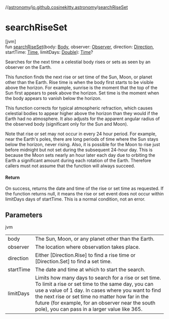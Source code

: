 //[astronomy](../../index.md)/[io.github.cosinekitty.astronomy](index.md)/[searchRiseSet](search-rise-set.md)

# searchRiseSet

[jvm]\
fun [searchRiseSet](search-rise-set.md)(body: [Body](-body/index.md), observer: [Observer](-observer/index.md), direction: [Direction](-direction/index.md), startTime: [Time](-time/index.md), limitDays: [Double](https://kotlinlang.org/api/latest/jvm/stdlib/kotlin/-double/index.html)): [Time](-time/index.md)?

Searches for the next time a celestial body rises or sets as seen by an observer on the Earth.

This function finds the next rise or set time of the Sun, Moon, or planet other than the Earth. Rise time is when the body first starts to be visible above the horizon. For example, sunrise is the moment that the top of the Sun first appears to peek above the horizon. Set time is the moment when the body appears to vanish below the horizon.

This function corrects for typical atmospheric refraction, which causes celestial bodies to appear higher above the horizon than they would if the Earth had no atmosphere. It also adjusts for the apparent angular radius of the observed body (significant only for the Sun and Moon).

Note that rise or set may not occur in every 24 hour period. For example, near the Earth's poles, there are long periods of time where the Sun stays below the horizon, never rising. Also, it is possible for the Moon to rise just before midnight but not set during the subsequent 24-hour day. This is because the Moon sets nearly an hour later each day due to orbiting the Earth a significant amount during each rotation of the Earth. Therefore callers must not assume that the function will always succeed.

#### Return

On success, returns the date and time of the rise or set time as requested. If the function returns null, it means the rise or set event does not occur within limitDays days of startTime. This is a normal condition, not an error.

## Parameters

jvm

| | |
|---|---|
| body | The Sun, Moon, or any planet other than the Earth. |
| observer | The location where observation takes place. |
| direction | Either [Direction.Rise] to find a rise time or [Direction.Set] to find a set time. |
| startTime | The date and time at which to start the search. |
| limitDays | Limits how many days to search for a rise or set time.     To limit a rise or set time to the same day, you can use a value of 1 day.     In cases where you want to find the next rise or set time no matter how far     in the future (for example, for an observer near the south pole), you can     pass in a larger value like 365. |
